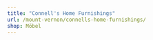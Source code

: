 ```yaml
---
title: "Connell's Home Furnishings"
url: /mount-vernon/connells-home-furnishings/
shop: Möbel
---
```

